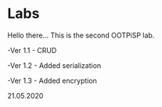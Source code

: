 # Labs
Hello there...
This is the second OOTPiSP lab.

-Ver 1.1 - CRUD

-Ver 1.2 - Added serialization

-Ver 1.3 - Added encryption


21.05.2020
